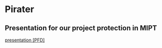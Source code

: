 # Pirater

## Presentation for our project protection in MIPT
[presentation [PFD]](presentation[PDF].pdf)
